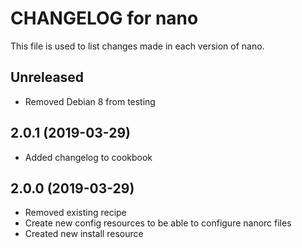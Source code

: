 # CHANGELOG for nano

This file is used to list changes made in each version of nano.

## Unreleased

- Removed Debian 8 from testing

## 2.0.1 (2019-03-29)

- Added changelog to cookbook

## 2.0.0 (2019-03-29)

- Removed existing recipe
- Create new config resources to be able to configure nanorc files
- Created new install resource

